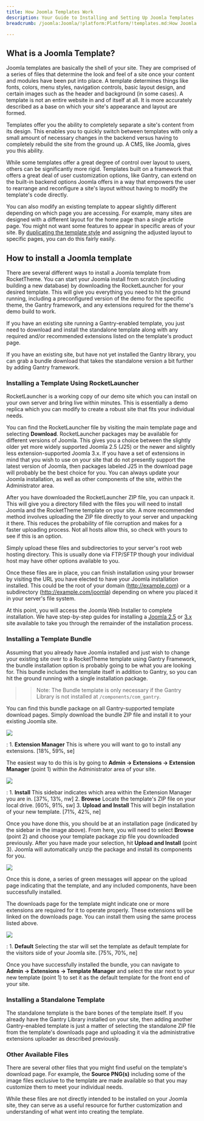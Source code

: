```yaml
---
title: How Joomla Templates Work
description: Your Guide to Installing and Setting Up Joomla Templates
breadcrumb: /joomla:Joomla/!platform:Platform/!templates.md:How Joomla Templates Work

---
```


What is a Joomla Template?
-----

Joomla templates are basically the shell of your site. They are comprised of a series of files that determine the look and feel of a site once your content and modules have been put into place. A template determines things like fonts, colors, menu styles, navigation controls, basic layout design, and certain images such as the header and background (in some cases). A template is not an entire website in and of itself at all. It is more accurately described as a base on which your site's appearance and layout are formed.

Templates offer you the ability to completely separate a site's content from its design. This enables you to quickly switch between templates with only a small amount of necessary changes in the backend versus having to completely rebuild the site from the ground up. A CMS, like Joomla, gives you this ability.

While some templates offer a great degree of control over layout to users, others can be significantly more rigid. Templates built on a framework that offers a great deal of user customization options, like Gantry, can extend on the built-in backend options Joomla offers in a way that empowers the user to rearrange and reconfigure a site's layout without having to modify the template's code directly.

You can also modify an existing template to appear slightly different depending on which page you are accessing. For example, many sites are designed with a different layout for the home page than a single article page. You might not want some features to appear in specific areas of your site. By [duplicating the template style][override] and assigning the adjusted layout to specific pages, you can do this fairly easily.

How to install a Joomla template
-----

There are several different ways to install a Joomla template from RocketTheme. You can start your Joomla install from scratch (including building a new database) by downloading the RocketLauncher for your desired template. This will give you everything you need to hit the ground running, including a preconfigured version of the demo for the specific theme, the Gantry framework, and any extensions required for the theme's demo build to work. 

If you have an existing site running a Gantry-enabled template, you just need to download and install the standalone template along with any required and/or recommended extensions listed on the template's product page.

If you have an existing site, but have not yet installed the Gantry library, you can grab a bundle download that takes the standalone version a bit further by adding Gantry framework.


### Installing a Template Using RocketLauncher

RocketLauncher is a working copy of our demo site which you can install on your own server and bring live within minutes. This is essentially a demo replica which you can modify to create a robust site that fits your individual needs.

You can find the RocketLauncher file by visiting the main template page and selecting **Download**. RocketLauncher packages may be available for different versions of Joomla. This gives you a choice between the slightly older yet more widely supported Joomla 2.5 (J25) or the newer and slightly less extension-supported Joomla 3.x. If you have a set of extensions in mind that you wish to use on your site that do not presently support the latest version of Joomla, then packages labeled J25 in the download page will probably be the best choice for you. You can always update your Joomla installation, as well as other components of the site, within the Administrator area.

After you have downloaded the RocketLauncher ZIP file, you can unpack it. This will give you a directory filled with the files you will need to install Joomla and the RocketTheme template on your site. A more recommended method involves uploading the ZIP file directly to your server and unpacking it there. This reduces the probability of file corruption and makes for a faster uploading process. Not all hosts allow this, so check with yours to see if this is an option.

Simply upload these files and subdirectories to your server's root web hosting directory. This is usually done via FTP/SFTP though your individual host may have other options available to you. 

Once these files are in place, you can finish installation using your browser by visiting the URL you have elected to have your Joomla installation installed. This could be the root of your domain (http://example.com) or a subdirectory (http://example.com/joomla) depending on where you placed it in your server's file system.

At this point, you will access the Joomla Web Installer to complete installation. We have step-by-step guides for installing a [Joomla 2.5][joomla25] or [3.x][joomla3x] site available to take you through the remainder of the installation process.

### Installing a Template Bundle

Assuming that you already have Joomla installed and just wish to change your existing site over to a RocketTheme template using Gantry Framework, the bundle installation option is probably going to be what you are looking for. This bundle includes the template itself in addition to Gantry, so you can hit the ground running with a single installation package.

>> Note: The Bundle template is only necessary if the Gantry Library is not installed at `/components/com_gantry`.

You can find this bundle package on all Gantry-supported template download pages. Simply download the bundle ZIP file and install it to your existing Joomla site. 

![][install1]

:   1. **Extension Manager** This is where you will want to go to install any extensions. [18%, 59%, se]

The easiest way to do this is by going to **Admin → Extensions → Extension Manager** (point 1) within the Administrator area of your site. 

![][install2]

:   1. **Install** This sidebar indicates which area within the Extension Manager you are in. [37%, 13%, nw]
    2. **Browse** Locate the template's ZIP file on your local drive. [60%, 91%, sw]
    3. **Upload and Install** This will begin installation of your new template. [71%, 42%, ne]

Once you have done this, you should be at an installation page (indicated by the sidebar in the image above). From here, you will need to select **Browse** (point 2) and choose your template package zip file you downloaded previously. After you have made your selection, hit **Upload and Install** (point 3). Joomla will automatically unzip the package and install its components for you. 

![][install3]

Once this is done, a series of green messages will appear on the upload page indicating that the template, and any included components, have been successfully installed.

The downloads page for the template might indicate one or more extensions are required for it to operate properly. These extensions will be linked on the downloads page. You can install them using the same process listed above.

![][install4]

:   1. **Default** Selecting the star will set the template as default template for the visitors side of your Joomla site. [75%, 70%, ne]

Once you have successfully installed the bundle, you can navigate to **Admin → Extensions → Template Manager** and select the star next to your new template (point 1) to set it as the default template for the front end of your site.

### Installing a Standalone Template

The standalone template is the bare bones of the template itself. If you already have the Gantry Library installed on your site, then adding another Gantry-enabled template is just a matter of selecting the standalone ZIP file from the template's downloads page and uploading it via the administrative extensions uploader as described previously.

### Other Available Files

There are several other files that you might find useful on the template's download page. For example, the **Source PNG(s)** including some of the image files exclusive to the template are made available so that you may customize them to meet your individual needs. 

While these files are not directly intended to be installed on your Joomla site, they can serve as a useful resource for further customization and understanding of what went into creating the template.

[joomla25]: install_joomla_25.md
[joomla3x]: install_joomla_3x.md
[install1]: assets/template_install_1.png
[install2]: assets/template_install_2.png
[install3]: assets/template_install_3.png
[install4]: assets/template_install_4.png
[override]: ../basic/how_to_create_a_template_override.md